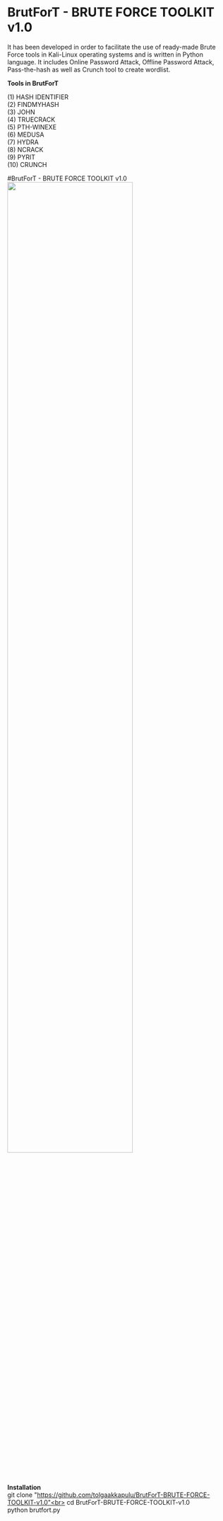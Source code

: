 # BrutForT - BRUTE FORCE TOOLKIT v1.0

It has been developed in order to facilitate the use of ready-made Brute Force tools in Kali-Linux operating systems and is written in Python language. It includes Online Password Attack, Offline Password Attack, Pass-the-hash as well as Crunch tool to create wordlist.

<b>Tools in BrutForT</b>

(1) HASH IDENTIFIER<br>
(2) FINDMYHASH<br>
(3) JOHN<br>
(4) TRUECRACK<br>
(5) PTH-WINEXE<br>
(6) MEDUSA<br>
(7) HYDRA<br>
(8) NCRACK<br>
(9) PYRIT<br>
(10) CRUNCH<br>

#BrutForT - BRUTE FORCE TOOLKIT v1.0
<img src="https://blog.tolgaakkapulu.com/images/programlama/brutfort.png" width="75%">
<br><br>
<b>Installation</b><br>
git clone "https://github.com/tolgaakkapulu/BrutForT-BRUTE-FORCE-TOOLKIT-v1.0"<br>
cd BrutForT-BRUTE-FORCE-TOOLKIT-v1.0<br>
python brutfort.py<br>
